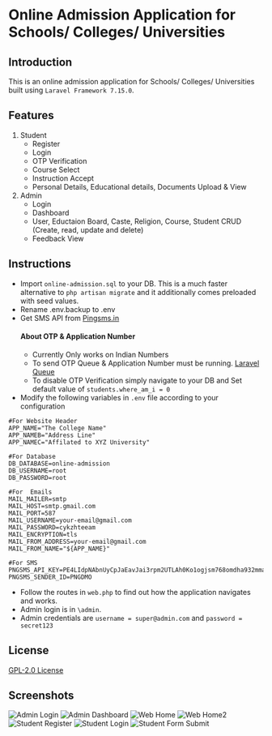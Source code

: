 # Online Admission Application for Schools/ Colleges/ Universities
## Introduction
 This is an online admission application for Schools/ Colleges/ Universities built using ```Laravel Framework 7.15.0```.
 
## Features
1. Student
    - Register
    - Login
    - OTP Verification
    - Course Select
    - Instruction Accept
    - Personal Details, Educational details, Documents Upload & View 
1. Admin
    - Login
    - Dashboard
    - User, Eductaion Board, Caste, Religion, Course, Student CRUD (Create, read, update and delete)
    - Feedback View
## Instructions
   - Import ```online-admission.sql``` to your DB. This is a much faster alternative to ```php artisan migrate``` and it additionally comes preloaded with seed values.
   - Rename .env.backup to .env
   - Get SMS API from [Pingsms.in](https://github.com/sa1if3/Quickstart-guide-on-sending-SMS-using-API)
      #### About OTP & Application Number
      - Currently Only works on Indian Numbers
      - To send OTP Queue & Application Number must be running. [Laravel Queue](https://laravel.com/docs/7.x/queues)
      - To disable OTP Verification simply navigate to your DB and Set default value of  `students.where_am_i = 0`
   - Modify the following variables in ```.env``` file according to your configuration
 ```env
 #For Website Header
 APP_NAME="The College Name"
 APP_NAMEB="Address Line"
 APP_NAMEC="Affilated to XYZ University"
 
 #For Database
 DB_DATABASE=online-admission
 DB_USERNAME=root
 DB_PASSWORD=root
 
 #For  Emails
MAIL_MAILER=smtp
MAIL_HOST=smtp.gmail.com
MAIL_PORT=587
MAIL_USERNAME=your-email@gmail.com
MAIL_PASSWORD=cykzhteeam
MAIL_ENCRYPTION=tls
MAIL_FROM_ADDRESS=your-email@gmail.com
MAIL_FROM_NAME="${APP_NAME}"

#For SMS
PNGSMS_API_KEY=PE4LIdpNAbnUyCpJaEavJai3rpm2UTLAh0Ko1ogjsm768omdha932mmakahw12KHG
PNGSMS_SENDER_ID=PNGDMO
  ```
  - Follow the routes in ```web.php``` to find out how the application navigates and works.
  - Admin login is in ```\admin```.
  - Admin credentials are ```username = super@admin.com``` and ```password = secret123```
## License
[GPL-2.0 License](https://github.com/sa1if3/online-admission-application-for-colleges/blob/master/LICENSE)

## Screenshots
![Admin Login](https://github.com/sa1if3/online-admission-application-for-colleges/blob/master/public/student_front/images/screenshot1.JPG)
![Admin Dashboard](https://github.com/sa1if3/online-admission-application-for-colleges/blob/master/public/student_front/images/screenshot2.JPG)
![Web Home](https://github.com/sa1if3/online-admission-application-for-colleges/blob/master/public/student_front/images/screenshot3.JPG)
![Web Home2](https://github.com/sa1if3/online-admission-application-for-colleges/blob/master/public/student_front/images/screenshot4.JPG)
![Student Register](https://github.com/sa1if3/online-admission-application-for-colleges/blob/master/public/student_front/images/screenshot5.JPG)
![Student Login](https://github.com/sa1if3/online-admission-application-for-colleges/blob/master/public/student_front/images/screenshot6.JPG)
![Student Form Submit](https://github.com/sa1if3/online-admission-application-for-colleges/blob/master/public/student_front/images/screenshot7.JPG)
